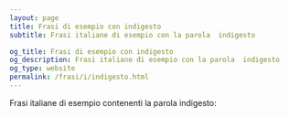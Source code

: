 ```yaml
---
layout: page
title: Frasi di esempio con indigesto 
subtitle: Frasi italiane di esempio con la parola  indigesto

og_title: Frasi di esempio con indigesto 
og_description: Frasi italiane di esempio con la parola  indigesto
og_type: website
permalink: /frasi/i/indigesto.html
---
```


Frasi italiane di esempio contenenti la parola indigesto:



